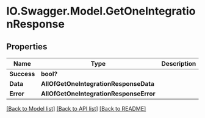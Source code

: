 # IO.Swagger.Model.GetOneIntegrationResponse
## Properties

Name | Type | Description | Notes
------------ | ------------- | ------------- | -------------
**Success** | **bool?** |  | [optional] 
**Data** | **AllOfGetOneIntegrationResponseData** |  | [optional] 
**Error** | **AllOfGetOneIntegrationResponseError** |  | [optional] 

[[Back to Model list]](../README.md#documentation-for-models) [[Back to API list]](../README.md#documentation-for-api-endpoints) [[Back to README]](../README.md)

